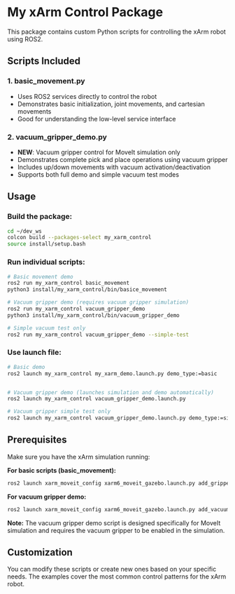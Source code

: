 # My xArm Control Package

This package contains custom Python scripts for controlling the xArm robot using ROS2.

## Scripts Included

### 1. basic_movement.py
- Uses ROS2 services directly to control the robot
- Demonstrates basic initialization, joint movements, and cartesian movements
- Good for understanding the low-level service interface

### 2. vacuum_gripper_demo.py
- **NEW**: Vacuum gripper control for MoveIt simulation only
- Demonstrates complete pick and place operations using vacuum gripper
- Includes up/down movements with vacuum activation/deactivation
- Supports both full demo and simple vacuum test modes

## Usage

### Build the package:
```bash
cd ~/dev_ws
colcon build --packages-select my_xarm_control
source install/setup.bash
```

### Run individual scripts:
```bash
# Basic movement demo
ros2 run my_xarm_control basic_movement
python3 install/my_xarm_control/bin/basice_movement

# Vacuum gripper demo (requires vacuum gripper simulation)
ros2 run my_xarm_control vacuum_gripper_demo
python3 install/my_xarm_control/bin/vacuum_gripper_demo

# Simple vacuum test only
ros2 run my_xarm_control vacuum_gripper_demo --simple-test
```

### Use launch file:
```bash
# Basic demo
ros2 launch my_xarm_control my_xarm_demo.launch.py demo_type:=basic


# Vacuum gripper demo (launches simulation and demo automatically)
ros2 launch my_xarm_control vacuum_gripper_demo.launch.py

# Vacuum gripper simple test only
ros2 launch my_xarm_control vacuum_gripper_demo.launch.py demo_type:=simple

```

## Prerequisites

Make sure you have the xArm simulation running:

**For basic scripts (basic_movement):**
```bash
ros2 launch xarm_moveit_config xarm6_moveit_gazebo.launch.py add_gripper:=true
```

**For vacuum gripper demo:**
```bash
ros2 launch xarm_moveit_config xarm6_moveit_gazebo.launch.py add_vacuum_gripper:=true

```

**Note:** The vacuum gripper demo script is designed specifically for MoveIt simulation and requires the vacuum gripper to be enabled in the simulation.

## Customization

You can modify these scripts or create new ones based on your specific needs. The examples cover the most common control patterns for the xArm robot.